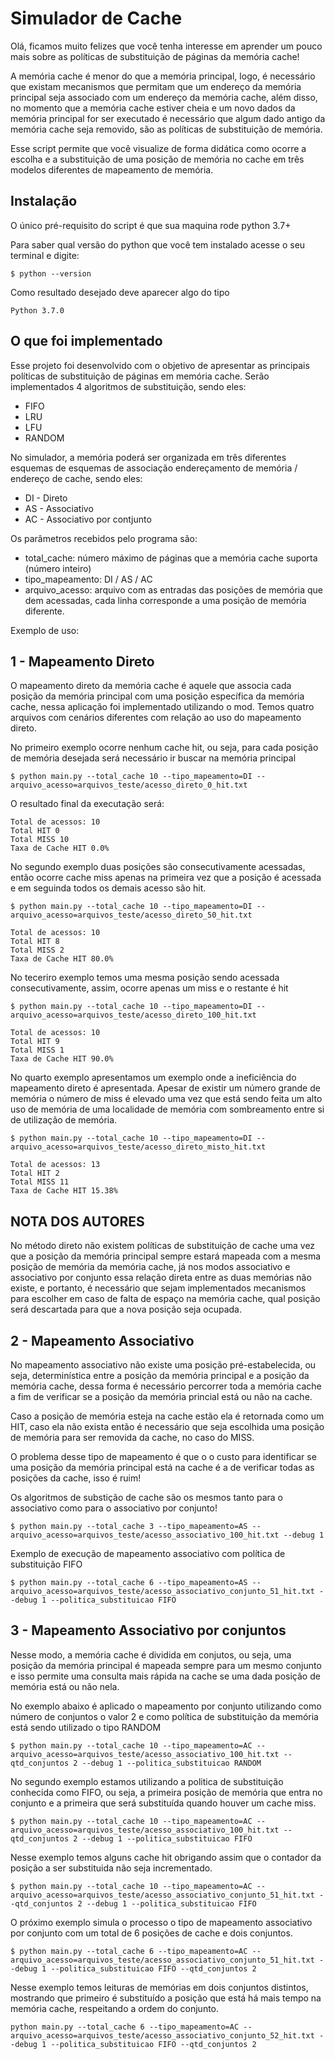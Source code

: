 # Simulador de Cache

Olá, ficamos muito felizes que você tenha interesse em aprender um pouco mais sobre as políticas de substituição de páginas da memória cache!

A memória cache é menor do que a memória principal, logo, é necessário que existam mecanismos que permitam que um endereço da memória principal seja associado com um endereço da memória cache, além disso, no momento que a memória cache estiver cheia e um novo dados da memória principal for ser executado é necessário que algum dado antigo da memória cache seja removido, são as políticas de substituição de memória.

Esse script permite que você visualize de forma didática como ocorre a escolha e a substituição de uma posição de memória no cache em três modelos diferentes de mapeamento de memória.

Instalação
--

O único pré-requisito do script é que sua maquina rode python 3.7+

Para saber qual versão do python que você tem instalado acesse o seu terminal e digite:

```
$ python --version
```

Como resultado desejado deve aparecer algo do tipo

```
Python 3.7.0
```

O que foi implementado
--

Esse projeto foi desenvolvido com o objetivo de apresentar as principais políticas de substituição de páginas em memória cache. Serão implementados 4 algoritmos de substituição, sendo eles:

* FIFO
* LRU
* LFU
* RANDOM

No simulador, a memória poderá ser organizada em três diferentes esquemas de esquemas de associação endereçamento de memória / endereço de cache, sendo eles:

* DI - Direto
* AS - Associativo
* AC - Associativo por contjunto

Os parâmetros recebidos pelo programa são:

* total_cache: número máximo de páginas que a memória cache suporta (número inteiro)
* tipo_mapeamento: DI / AS / AC
* arquivo_acesso: arquivo com as entradas das posições de memória que dem acessadas, cada linha corresponde a uma posição de memória diferente.

Exemplo de uso:

1 - Mapeamento Direto
--

O mapeamento direto da memória cache é aquele que associa cada posição da memória principal com uma posição específica da memória cache, nessa aplicação foi implementado utilizando o mod. Temos quatro arquivos com cenários diferentes com relação ao uso do mapeamento direto.

No primeiro exemplo ocorre nenhum cache hit, ou seja, para cada posição de memória desejada será necessário ir buscar na memória principal

```
$ python main.py --total_cache 10 --tipo_mapeamento=DI --arquivo_acesso=arquivos_teste/acesso_direto_0_hit.txt
```

O resultado final da executação será:

```
Total de acessos: 10
Total HIT 0
Total MISS 10
Taxa de Cache HIT 0.0%
```

No segundo exemplo duas posições são consecutivamente acessadas, então ocorre cache miss apenas na primeira vez que a posição é acessada e em seguinda todos os demais acesso são hit.

```
$ python main.py --total_cache 10 --tipo_mapeamento=DI --arquivo_acesso=arquivos_teste/acesso_direto_50_hit.txt
```

```
Total de acessos: 10
Total HIT 8
Total MISS 2
Taxa de Cache HIT 80.0%
```

No teceriro exemplo temos uma mesma posição sendo acessada consecutivamente, assim, ocorre apenas um miss e o restante é hit

```
$ python main.py --total_cache 10 --tipo_mapeamento=DI --arquivo_acesso=arquivos_teste/acesso_direto_100_hit.txt
```

```
Total de acessos: 10
Total HIT 9
Total MISS 1
Taxa de Cache HIT 90.0%
```

No quarto exemplo apresentamos um exemplo onde a ineficiência do mapeamento direto é apresentada. Apesar de existir um número grande de memória o número de miss é elevado uma vez que está sendo feita um alto uso de memória de uma localidade de memória com sombreamento entre si de utilização de memória.

```
$ python main.py --total_cache 10 --tipo_mapeamento=DI --arquivo_acesso=arquivos_teste/acesso_direto_misto_hit.txt
```


```
Total de acessos: 13
Total HIT 2
Total MISS 11
Taxa de Cache HIT 15.38%
```

NOTA DOS AUTORES
--

No método direto não existem políticas de substituição de cache uma vez que a posição da memória principal sempre estará mapeada com a mesma posição de memória da memória cache, já nos modos associativo e associativo por conjunto essa relação direta entre as duas memórias não existe, e portanto, é necessário que sejam implementados mecanismos para escolher em caso de falta de espaço na memória cache, qual posição será descartada para que a nova posição seja ocupada.

2 - Mapeamento Associativo
--

No mapeamento associativo não existe uma posição pré-estabelecida, ou seja, determinística entre a posição da memória principal e a posição da memória cache, dessa forma é necessário percorrer toda a memória cache a fim de verificar se a posição da memória princial está ou não na cache.

Caso a posição de memória esteja na cache estão ela é retornada como um HIT, caso ela não exista então é necessário que seja escolhida uma posição de memória para ser removida da cache, no caso do MISS.

O problema desse tipo de mapeamento é que o o custo para identificar se uma posição da memória principal está na cache é a de verificar todas as posições da cache, isso é ruim!

Os algoritmos de substição de cache são os mesmos tanto para o associativo como para o associativo por conjunto!

```
$ python main.py --total_cache 3 --tipo_mapeamento=AS --arquivo_acesso=arquivos_teste/acesso_associativo_100_hit.txt --debug 1
```

Exemplo de execução de mapeamento associativo com política de substituição FIFO

```
$ python main.py --total_cache 6 --tipo_mapeamento=AS --arquivo_acesso=arquivos_teste/acesso_associativo_conjunto_51_hit.txt --debug 1 --politica_substituicao FIFO
```

3 - Mapeamento Associativo por conjuntos
--

Nesse modo, a memória cache é dividida em conjutos, ou seja, uma posição da memória principal é mapeada sempre para um mesmo conjunto e isso permite uma consulta mais rápida na cache se uma dada posição de memória está ou não nela.

No exemplo abaixo é aplicado o mapeamento por conjunto utilizando como número de conjuntos o valor 2 e como política de substituição da memória está sendo utilizado o tipo RANDOM

```
$ python main.py --total_cache 10 --tipo_mapeamento=AC --arquivo_acesso=arquivos_teste/acesso_associativo_100_hit.txt --qtd_conjuntos 2 --debug 1 --politica_substituicao RANDOM
```

No segundo exemplo estamos utilizando a politica de substituição conhecida como FIFO, ou seja, a primeira posição de memória que entra no conjunto e a primeira que será substituída quando houver um cache miss.


```
$ python main.py --total_cache 10 --tipo_mapeamento=AC --arquivo_acesso=arquivos_teste/acesso_associativo_100_hit.txt --qtd_conjuntos 2 --debug 1 --politica_substituicao FIFO
```

Nesse exemplo temos alguns cache hit obrigando assim que o contador da posição a ser substituida não seja incrementado.

```
$ python main.py --total_cache 10 --tipo_mapeamento=AC --arquivo_acesso=arquivos_teste/acesso_associativo_conjunto_51_hit.txt --qtd_conjuntos 2 --debug 1 --politica_substituicao FIFO
```

O próximo exemplo simula o processo o tipo de mapeamento associativo por conjunto com um total de 6 posições de cache e dois conjuntos.

```
$ python main.py --total_cache 6 --tipo_mapeamento=AC --arquivo_acesso=arquivos_teste/acesso_associativo_conjunto_51_hit.txt --debug 1 --politica_substituicao FIFO --qtd_conjuntos 2
```

Nesse exemplo temos leituras de memórias em dois conjuntos distintos, mostrando que primeiro é substituído a posição que está há mais tempo na memória cache, respeitando a ordem do conjunto.

```
python main.py --total_cache 6 --tipo_mapeamento=AC --arquivo_acesso=arquivos_teste/acesso_associativo_conjunto_52_hit.txt --debug 1 --politica_substituicao FIFO --qtd_conjuntos 2
```














